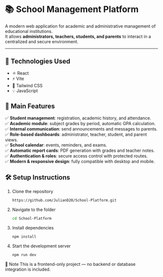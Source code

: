 # 📚 School Management Platform

A modern web application for academic and administrative management of educational institutions.  
It allows **administrators, teachers, students, and parents** to interact in a centralized and secure environment.

---

## 🚀 Technologies Used
- ⚛️ React
- ⚡ Vite
- 🎨 Tailwind CSS
- 💡 JavaScript

## 🚀 Main Features

✅ **Student management**: registration, academic history, and attendance.  
✅ **Academic module**: subject grades by period, automatic GPA calculation.  
✅ **Internal communication**: send announcements and messages to parents.  
✅ **Role-based dashboards**: administrator, teacher, student, and parent views.  
✅ **School calendar**: events, reminders, and exams.  
✅ **Automatic report cards**: PDF generation with grades and teacher notes.  
✅ **Authentication & roles**: secure access control with protected routes.  
✅ **Modern & responsive design**: fully compatible with desktop and mobile.

## 🛠️ Setup Instructions
1. Clone the repository  
   ```bash
   https://github.com/JulianD20/School-Platform.git

2. Navigate to the folder
   ```bash
   cd School-Platform

3. Install dependencies
    ```bash
   npm install

4. Start the development server
   ```bash
   npm run dev

📌 Note
This is a frontend-only project — no backend or database integration is included.
